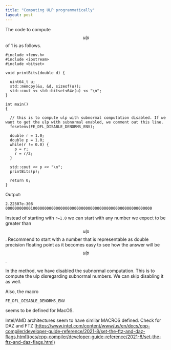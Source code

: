 ```yaml
---
title: "Computing ULP programmatically"
layout: post
---
```



The code to compute $$ulp$$ of 1 is as follows. 

```
#include <fenv.h>
#include <iostream>
#include <bitset>

void printBits(double d) {

  uint64_t u;
  std::memcpy(&u, &d, sizeof(u));
  std::cout << std::bitset<64>(u) << "\n";
}

int main()
{

  // this is to compute ulp with subnormal computation disabled. If we want to get the ulp with subnormal enabled, we comment out this line.
  fesetenv(FE_DFL_DISABLE_DENORMS_ENV);
 
  double r = 1.0;
  double p = 1.0;
  while(r != 0.0) {
    p = r;
    r = r/2;
  }

  std::cout << p << "\n";
  printBits(p);

  return 0;
}
```


Output:

```
2.22507e-308
0000000000010000000000000000000000000000000000000000000000000000
```

Instead of starting with ```r=1.0``` we can start with any number we expect to be greater than $$ulp$$. Recommend to start with a number that is representable as double precision floating point as it becomes easy to see how the answer will be $$ulp$$.

In the method, we have disabled the subnormal computation. This is to compute the ulp disregarding subnormal numbers. We can skip disabling it as well.

Also, the macro
```
FE_DFL_DISABLE_DENORMS_ENV
```
seems to be defined for MacOS.

Intel/AMD architectures seem to have similar MACROS defined. Check for DAZ and FTZ [https://www.intel.com/content/www/us/en/docs/cpp-compiler/developer-guide-reference/2021-8/set-the-ftz-and-daz-flags.html](ocs/cpp-compiler/developer-guide-reference/2021-8/set-the-ftz-and-daz-flags.html)

